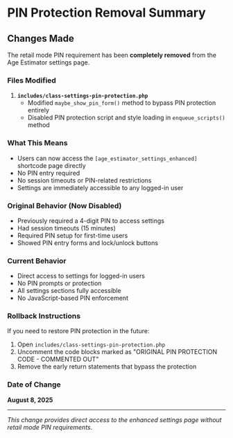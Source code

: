 # PIN Protection Removal Summary

## Changes Made

The retail mode PIN requirement has been **completely removed** from the Age Estimator settings page.

### Files Modified

1. **`includes/class-settings-pin-protection.php`**
   - Modified `maybe_show_pin_form()` method to bypass PIN protection entirely
   - Disabled PIN protection script and style loading in `enqueue_scripts()` method

### What This Means

- Users can now access the `[age_estimator_settings_enhanced]` shortcode page directly
- No PIN entry required
- No session timeouts or PIN-related restrictions
- Settings are immediately accessible to any logged-in user

### Original Behavior (Now Disabled)
- Previously required a 4-digit PIN to access settings
- Had session timeouts (15 minutes)
- Required PIN setup for first-time users
- Showed PIN entry forms and lock/unlock buttons

### Current Behavior
- Direct access to settings for logged-in users
- No PIN prompts or protection
- All settings sections fully accessible
- No JavaScript-based PIN enforcement

### Rollback Instructions
If you need to restore PIN protection in the future:

1. Open `includes/class-settings-pin-protection.php`
2. Uncomment the code blocks marked as "ORIGINAL PIN PROTECTION CODE - COMMENTED OUT"
3. Remove the early return statements that bypass the protection

### Date of Change
**August 8, 2025**

---
*This change provides direct access to the enhanced settings page without retail mode PIN requirements.*
